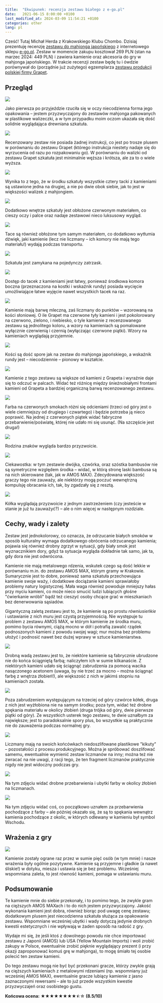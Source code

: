 ```yaml
---
title:  "Ekwipunek: recenzja zestawu białego z e-go.pl"
date:   2021-06-15 8:00:00 +0100
last_modified_at: 2024-03-09 11:54:21 +0100
categories: other
lang: pl
---
```


Cześć! Tutaj Michał Herda z Krakowskiego Klubu Chombo. Dzisiaj prezentuję recenzję [zestawu do mahjonga japońskiego](https://www.e-go.pl/mahjong/japonski-mahjong-bialy.html) z internetowego sklepu [e-go.pl](http://e-go.pl/). Zestaw w momencie zakupu kosztował 269 PLN (stan na marzec 2024: 449 PLN) i zawiera kamienie oraz akcesoria do gry w mahjonga japońskiego.
W trakcie recenzji zestaw będę tu i ówdzie porównywał do (porządnie już zużytego) egzemplarza [zestawu produkcji polskiej firmy Grapet](https://www.ceneo.pl/35993142).

## Przegląd

![](/assets/images/review-e-go-white/001-001.jpg)

Jako pierwsza po przyjeździe rzuciła się w oczy niecodzienna forma jego opakowania – jestem przyzwyczajony do zestawów mahjonga pakowanych w plastikowe walizeczki, a w tym przypadku moim oczom ukazała się dość solidnie wyglądająca drewniana szkatuła.

![](/assets/images/review-e-go-white/001-002.jpg)

Recenzowany zestaw nie posiada żadnej instrukcji, co jest po trosze plusem w porównaniu do zestawu Grapet (którego instrukcja niestety nadaje się do wyrzucenia od razu po rozpakowaniu go). W porównaniu do walizki od zestawu Grapet szkatuła jest minimalnie węższa i krótsza, ale za to o wiele wyższa.

![](/assets/images/review-e-go-white/001-003.jpg)

Wynika to z tego, że w środku szkatuły wszystkie cztery tacki z kamieniami są ustawione jedna na drugiej, a nie po dwie obok siebie, jak to jest w większości walizek z mahjongiem.

![](/assets/images/review-e-go-white/001-004.jpg)

Dodatkowo wnętrze szkatuły jest obłożone czerwonym materiałem, co cieszy oczy i palce oraz nadaje zestawowi nieco luksusowy wygląd.

![](/assets/images/review-e-go-white/001-005.jpg)

Tace są również obłożone tym samym materiałem, co dodatkowo wytłumia dźwięk, jaki kamienie (lecz nie liczmany – ich komory nie mają tego materiału!) wydają podczas transportu.

![](/assets/images/review-e-go-white/001-006.jpg)

Szkatuła jest zamykana na pojedynczy zatrzask.

![](/assets/images/review-e-go-white/001-007.jpg)

Dostęp do tacek z kamieniami jest łatwy, ponieważ środkowa komora boczna (przeznaczona na kostki i wskaźnik rundy) posiada wycięcie umożliwiające łatwe wyjęcie nawet wszystkich tacek na raz.

![](/assets/images/review-e-go-white/001-008.jpg)

Kamienie mają barwę mleczną, zaś liczmany do punktów – wzorowaną na kości słoniowej. O ile Grapet ma czerwone tyły kamieni i jest pokolorowany na czerwono, zielono, i niebiesko, o tyle kamienie z recenzowanego zestawu są jednolitego koloru, a wzory na kamieniach są pomalowane wyłącznie czerwienią i czernią (wyłączając czerwone piątki). Wzory na kamieniach wyglądają przyjemnie.

![](/assets/images/review-e-go-white/001-009.jpg)

Kości są dość spore jak na zestaw do mahjonga japońskiego, a wskaźnik rundy jest – niecodziennie – pionowy w kształcie.

![](/assets/images/review-e-go-white/001-010.jpg)

Kamienie z tego zestawu są większe od kamieni z Grapeta i wyraźnie daje się to odczuć w palcach. Widać też różnicę między śnieżnobiałymi frontami kamieni od Grapeta a bardziej organiczną barwą recenzowanego zestawu.

![](/assets/images/review-e-go-white/001-011.jpg)

Farba na czerwonych smokach różni się odcieniami (trzeci od góry jest o wiele ciemniejszy od drugiego i czwartego) i będzie potrzeba ją nieco poprawić. Na jednej z czerwonych piątek widać fabryczne przebarwienie/poświatę, której nie udało mi się usunąć. (Na szczęście jest druga!)

![](/assets/images/review-e-go-white/001-012.jpg)

Rodzina znaków wygląda bardzo przyzwoicie.

![](/assets/images/review-e-go-white/001-013.jpg)

Ciekawostka: w tym zestawie dwójka, czwórka, oraz szóstka bambusów nie są symetryczne względem środka – widać, w którą stronę laski bambusa są na nich skierowane (tak, jak w AMOS MAX). Zdecydowana większość graczy tego nie zauważy, ale niektórzy mogą poczuć wewnętrzną kompulsję obracania ich, tak, by zgadzały się z resztą.

![](/assets/images/review-e-go-white/001-014.jpg)

Kółka wyglądają przyzwoicie z jednym zastrzeżeniem (czy jesteście w stanie je już tu zauważyć?) – ale o nim więcej w następnym rozdziale.

## Cechy, wady i zalety

Zestaw jest jednokolorowy, co oznacza, że odrzucanie białych smoków w sposób kulturalny wymaga dodatkowego obrócenia odrzucanego kamienia; pojawia się również drobny zgrzyt w sytuacji, gdy biały smok jest wyznacznikiem dory, gdyż ta sytuacja wygląda dokładnie tak samo, jak ta, gdy dora nie jest odwrócona.

Kamienie nie mają metalowego rdzenia, wskutek czego są dość lekkie w porównaniu m.in. do zestawu AMOS MAX, którym gramy w Krakowie. Sumarycznie jest to dobre, ponieważ sama szkatuła przechowująca kamienie swoje waży, i dodatkowe dociążanie kamieni sprawiałoby problemy natury logistycznej. Mała waga również powoduje mniejszy hałas przy myciu kamieni, co może nieco smucić ludzi lubiących głośne "ćwierkanie wróbli" bądź też cieszyć osoby chcące grać w mieszkaniach bez denerwowania sąsiadów.

Gigantyczną zaletą zestawu jest to, że kamienie są po prostu *równiusieńkie* i ustawianie z nich muru jest czystą przyjemnością. Nie występuje tu problem z zestawu AMOS MAX, w którym kamienie ze środka muru, pomimo bycia równymi, ciążą mocno w dół i potrafią zawalić rządek podnoszonych kamieni z powodu swojej wagi; mur można bez problemu ułożyć i podnosić nawet bez dużej wprawy w sztuce kamieniarstwa.

![](/assets/images/review-e-go-white/002-001.jpg)

Drobną wadą zestawu jest to, że niektóre kamienie są fabrycznie ubrudzone nie do końca ściągniętą farbą; naliczyłem ich w sumie kilkanaście. Z niektórych kamieni udało się ściągnąć zabrudzenia za pomocą wacika nasączonego acetonem (uwaga, by nie trzeć za mocno – można ściągnąć farbę z wnętrza żłobień!), ale większość z nich w jakimś stopniu na kamieniach została.

![](/assets/images/review-e-go-white/002-002.jpg)

Poza zabrudzeniem występującym na trzeciej od góry czwórce kółek, druga z nich jest wyżłobiona nie na samym środku; poza tym, widać też drobne spękania materiału w okolicy żłobień (druga trójka od góry, dwie pierwsze piątki od góry). Ze wszystkich usterek tego zestawu, te dwie uznałbym za największe; jest to paradoksalnie spory plus, bo wszystkie są praktycznie nie do zauważenia podczas normalnej gry.

![](/assets/images/review-e-go-white/002-003.jpg)

Liczmany mają na swoich końcówkach niedoszlifowane plastikowe "kikuty" – pozostałości z procesu produkcyjnego. Można je spróbować doszlifować samemu, ewentualnie wymienić zestaw liczmanów na inny; można też nie zwracać na nie uwagi, z racji tego, że ten fragment liczmanów praktycznie nigdy nie jest widoczny podczas gry.

![](/assets/images/review-e-go-white/002-004.jpg)

Na tym zdjęciu widać drobne przebarwienia i ubytki farby w okolicy żłobień na liczmanach.

![](/assets/images/review-e-go-white/002-005.jpg)

Na tym zdjęciu widać coś, co początkowo uznałem za przebarwienia pochodzące z farby – ale później okazało się, że są to spękania wewnątrz kamienia pochodzące z okolic, w których odlewany w kamieniu był symbol Wschodu.

## Wrażenia z gry

![](/assets/images/review-e-go-white/003-001.jpg)

Kamienie zostały ograne raz przez w sumie pięć osób (w tym mnie) i nasze wrażenia były ogólnie pozytywne. Kamienie są przyjemne i gładkie (a nawet śliskie!) w dotyku, miesza i ustawia się je bez problemu. Wcześniej wspomniana zaleta, to jest równość kamieni, pomaga w ustawianiu muru.

## Podsumowanie

Te kamienie mnie do siebie przekonały, i to pomimo tego, że zwykle gram na cięższych AMOS MAXach i to do nich jestem przyzwyczajony. Jakość wykonania kamieni jest dobra, również biorąc pod uwagę cenę zestawu; dodatkowym plusem jest niecodzienna szkatuła służąca za opakowanie zestawu. Wspomniane wcześniej ubytki i wady dotyczą jedynie drobnych kwestii estetycznych i nie wpływają w żaden sposób na radość z gry.

Wydaje mi się, że jeśli ktoś z dowolnego powodu nie chce importować zestawu z Japonii (AMOS) lub USA (Yellow Mountain Imports) i woli zrobić zakupy w Polsce, ewentualnie zrobić pięknie wyglądający prezent (i przy okazji zaproponować komuś grę w mahjonga), to mogę śmiało tej osobie polecić ten zestaw kamieni.

Do tego zestawu mogą nie być być przekonani gracze, którzy zwykle grają na cięższych kamieniach z metalowymi rdzeniami (np. wspomniany już wcześniej AMOS MAX), ewentualnie gracze lubiący kamienie z jasno zaznaczonymi rewersami – ale to już przede wszystkim kwestie przyzwyczajeń oraz osobistego gustu.

**Końcowa ocena:** ★★★★★★★★⯪☆ **(8.5/10)**
